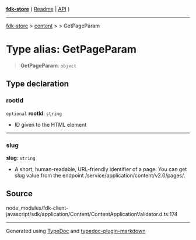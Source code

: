 [**fdk-store**](../../../README.md) ( [Readme](../../../README.md) \| [API](../../../API.md) )

---

[fdk-store](../../../API.md) > [content](../../README.md) > [<internal>](../README.md) > GetPageParam

# Type alias: GetPageParam

> **GetPageParam**: `object`

## Type declaration

### rootId

`optional` **rootId**: `string`

- ID given to the HTML element

---

### slug

**slug**: `string`

- A short, human-readable, URL-friendly identifier of
  a page. You can get slug value from the endpoint
  /service/application/content/v2.0/pages/.

## Source

node_modules/fdk-client-javascript/sdk/application/Content/ContentApplicationValidator.d.ts:174

---

Generated using [TypeDoc](https://typedoc.org/) and [typedoc-plugin-markdown](https://www.npmjs.com/package/typedoc-plugin-markdown)
